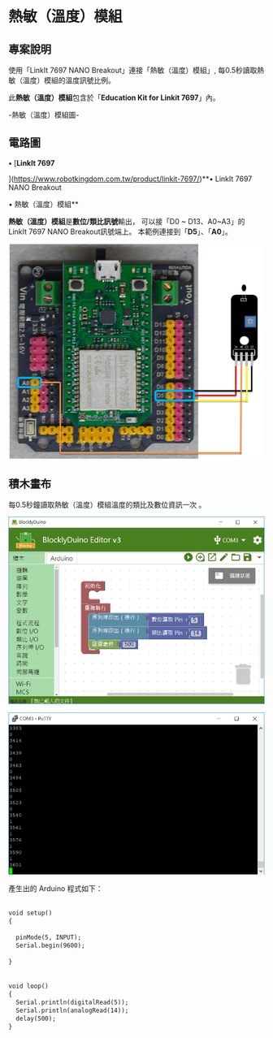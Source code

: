 # 熱敏（溫度）模組

## 專案說明

使用「LinkIt 7697 NANO Breakout」連接「熱敏（溫度）模組」, 每0.5秒讀取熱敏（溫度）模組的溫度訊號比例。
  
此**熱敏（溫度）模組**包含於「**Education Kit for Linkit 7697**」內。
  
-熱敏（溫度）模組圖-

## 電路圖

**•**	[**LinkIt 7697**
  
](https://www.robotkingdom.com.tw/product/linkit-7697/)**•	LinkIt 7697 NANO Breakout
  
•	熱敏（溫度）模組**

**熱敏（溫度）模組**是**數位/類比訊號**輸出， 可以接「D0 ~ D13、A0~A3」的 LinkIt 7697 NANO Breakout訊號端上。 本範例連接到「**D5**」、「**A0**」。

![](../.gitbook/assets/linkit7697_temperature_01.png)

## 積木畫布

每0.5秒鐘讀取熱敏（溫度）模組溫度的類比及數位資訊一次 。

![](../.gitbook/assets/linkit7697_temperature_02.png)

![](../.gitbook/assets/linkit7697_temperature_03.png)

產生出的 Arduino 程式如下：

```text

void setup()
{

  pinMode(5, INPUT);
  Serial.begin(9600);

}


void loop()
{
  Serial.println(digitalRead(5));
  Serial.println(analogRead(14));
  delay(500);
}

```

